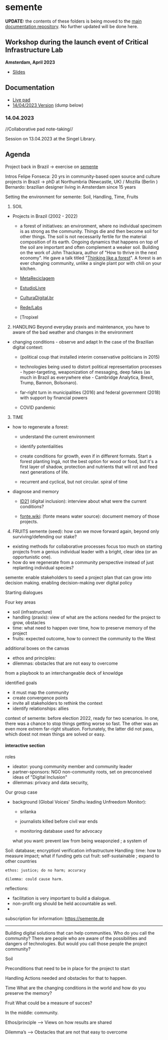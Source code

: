 # semente

**UPDATE:** the contents of these folders is being moved to the [main documentation repository](https://github.com/semente-de/documentation/). No further updated will be done here.

## Workshop during the launch event of Critical Infrastructure Lab

**Amsterdam, April 2023**

 - [Slides](23_critical_infra_slides.pdf)

## Documentation

 - [Live pad](https://pad.puscii.nl/p/infralab-semente)
 - [14/04/2023 Version](https://pad.puscii.nl/p/infralab-semente/timeslider#2725) (dump below)

### 14.04.2023

//Collaborative pad note-taking//

Session on 13.04.2023 at the Singel Library.

## Agenda

Project back in Brazil -> exercise on [semente](https://semente.de)

Intros
Felipe Fonseca: 20 yrs in community-based open source and culture projects in Brazil -> phD at Northumbria (Newcastle, UK) / Mozilla (Berlin )
Bernardo: brazilian designer living  in Amsterdam  since 15 years


Setting the environment for semente: Soil, Handling, Time, Fruits

1. SOIL
- Projects in Brazil (2002 - 2022)

    - a forest of initiatives: an environment, where no individual specimem is as strong as the community. Things die and then become soil for other things. The soil is not necessarily fertile for the material composition of its earth. Ongoing dynamics that happens on top of the soil are important and often complement a weaker soil. Building on the work of John Thackara, author of "How to thrive in the next economy". He gave a talk titled "[Thinking like a forest](https://www.youtube.com/watch?v=JDd7J-CLlxg)". A forest is an ever changing community, unlike a single plant por with chili on your kitchen.


    - [MetaReciclagem](metareciclagem.github.io/)

    - [EstudioLivre](estudiolivre.org/)

    - [CulturaDigital.br](https://web.archive.org/web/*/https://culturadigital.br/)

    - [Rede/Labs](https://redelabs-org.github.io/)

    - [Tropixel


2. HANDLING Beyond everyday praxis and maintenance, you have to aware of the bad weather and changes in the environment
- changing conditions - observe and adapt
In the case of the Brazilian digital context:

    - (political coup that installed interim conservative politicians in 2015)

    - technologies being used to distort political representation processes - hyper-targeting, weaponization of messaging, deep fakes (as much in Brazil as everywhere else - Cambridge Analytica, Brexit, Trump, Bannon, Bolsonaro).

    - far-right turn in municipalities (2016) and federal government (2018) with support by financial powers

    - COVID pandemic


3. TIME
- how to regenerate a forest:

    - understand the current environment

    - identify potentialities

    - create conditions for growth, even if in different formats. Start a forest planting Ingá, not the best option for wood or food, but it's a first layer of shadow, protection and nutrients that will rot and feed next generations of life.

    - recurrent and cyclical, but not circular. spiral of time

- diagnose and memory

    - [ID21](https://fonte.wiki/id21) (digital inclusion): interview about what were the current conditions?

    - [fonte.wiki](https://fonte.wiki): (fonte means water source): document memory of those projects.


4. FRUITS
semente (seed): how can we move forward again, beyond only surviving/defending our stake?
- existing methods for collaborative processes focus too much on starting projects from a genius individual leader with a bright, clear idea (or an opportunistic one).
- how do we regenerate from a community perspective instead of just replanting individual species?


semente: enable stakeholders to seed a project plan that can grow into decision making.
enabling decision-making over digital policy

Starting dialogues

Four key areas
- soil (infrastructure)
- handling (praxis): view of what are the actions needed for the project to grow, obstacles
- time: what need to happen over time, how to preserve memory of the project
- fruits: expected outcome, how to connect the community to the West

additional boxes on the canvas
- ethos and principles:
- dilemmas: obstacles that are not easy to overcome

from a playbook to an interchangeable deck of knowldge

identified goals
- it must map the community
- create convergence points
- invite all stakeholders to rethink the context
- identify relationships: allies

context of semente: before election 2022, ready for two scenarios. In  one, there was a chance to stop things getting worse so fast. The other was an even more extrem far-right situation. Fortunately, the latter did not pass, which doest not mean things are solved or easy.

#### interactive section
roles
- ideator: young community member and community leader
- partner-sponsors: NGO non-community roots, set on preconceived ideas of "Digital Inclusion"
- dilemmas: privacy and data security,


Our group case
- background (Global Voices' Sindhu leading Unfreedom Monitor):

    - srilanka

    - journalists killed before civil war ends

    - monitoring database used for advocacy

    what you want: prevent law from being weaponzied ; a system of


Soil: database; encryptionl verification infrastructure
Handling:
time: how to measure impact; what if funding gets cut
fruit: self-sustainable ; expand to other countries

    ethos: justice; do no harm; accuracy

    dilemma: could cause harm.


reflections:
- facilitation is very important to build a dialogue.
- non-profit org should be held accountable as well.
-

subscription for information: https://semente.de

---------------

Building digital solutions that can help communities. Who do you call the community? There are people who are aware of the possibilities and dangers of technologies. But would you call those people the project community?

Soil

Preconditions that need to be in place for the project to start

Handling
Actions needed and obstacles for that to happen.

Time
What are the changing conditions in the world and how do you preserve the memory?

Fruit
What could be a measure of succes?

In the middle: community.

Ethos/principle
—> Views on how results are shared

Dilemma’s
—> Obstacles that are not that easy to overcome
